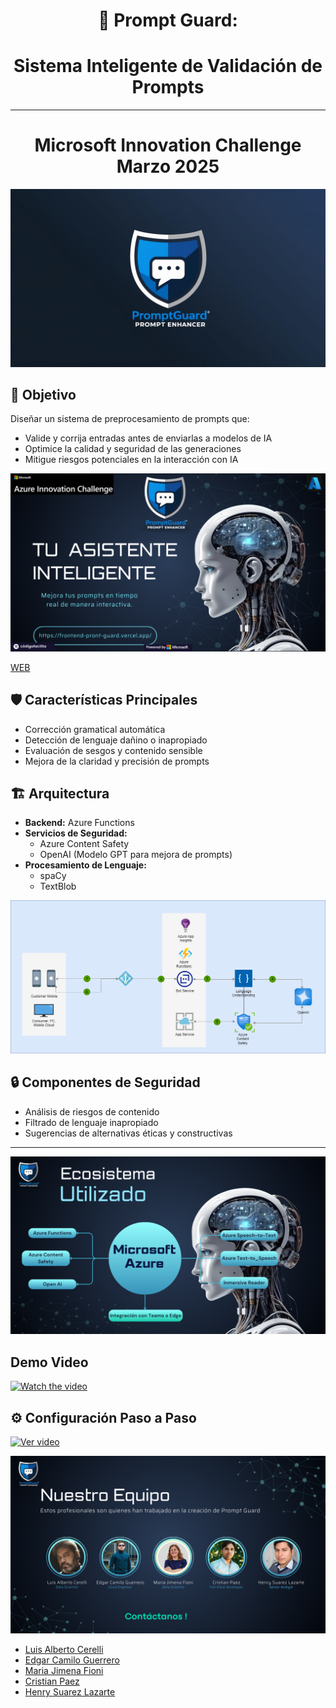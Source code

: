 <div align="center">

# 🤖 Prompt Guard: 
# Sistema Inteligente de Validación de Prompts 
---


# Microsoft Innovation Challenge Marzo 2025  

</div>


<p align="center">
 
 ![Logo](/images/PromptGuard.png)
 
</p>


## 🎯 Objetivo
Diseñar un sistema de preprocesamiento de prompts que:
- Valide y corrija entradas antes de enviarlas a modelos de IA
- Optimice la calidad y seguridad de las generaciones
- Mitigue riesgos potenciales en la interacción con IA
  
<p align="center">
 
![Web](images/page3.png)

[WEB](https://frontend-pront-guard.vercel.app/)
</p>

## 🛡️ Características Principales
- Corrección gramatical automática
- Detección de lenguaje dañino o inapropiado
- Evaluación de sesgos y contenido sensible
- Mejora de la claridad y precisión de prompts

## 🏗️ Arquitectura
- **Backend:** Azure Functions
- **Servicios de Seguridad:** 
  * Azure Content Safety
  * OpenAI (Modelo GPT para mejora de prompts)
- **Procesamiento de Lenguaje:** 
  * spaCy
  * TextBlob

 <p align="center">
 
![Aquitectura](images/Arquitectura.png)

</p>

## 🔒 Componentes de Seguridad
- Análisis de riesgos de contenido
- Filtrado de lenguaje inapropiado
- Sugerencias de alternativas éticas y constructivas
---
<p align="center">
 
![Web](images/PromptGuardpage7.png)

</p>

## **Demo Video**

[![Watch the video](https://img.youtube.com/vi/2oxRFpunyTo/0.jpg)](https://youtu.be/2oxRFpunyTo)

## ⚙️ **Configuración Paso a Paso**  

[![Ver video](https://img.youtube.com/vi/2oxRFpunyTo/0.jpg)](https://youtu.be/2oxRFpunyTo)

<p align="center">
 
![Web](images/page8.png)

</p>


- [Luis Alberto Cerelli](https://www.linkedin.com/in/luis-cerelli/)
- [Edgar Camilo Guerrero](https://www.linkedin.com/in/edgar-guerrero9606/)
- [Maria Jimena Fioni](https://www.linkedin.com/in/jimena-fioni/)
- [Cristian Paez](https://www.linkedin.com/in/cristian009/)
- [Henry Suarez Lazarte](https://www.linkedin.com/in/henry-angel-suarez-lazarte/)
